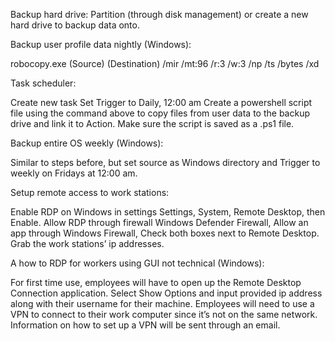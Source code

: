 Backup hard drive:
Partition (through disk management) or create a new hard drive to backup data onto.

Backup user profile data nightly (Windows):

robocopy.exe (Source) (Destination) /mir /mt:96 /r:3 /w:3 /np /ts /bytes /xd

Task scheduler:

Create new task
Set Trigger to Daily, 12:00 am
Create a powershell script file using the command above to copy files from user data to the backup drive and link it to Action. Make sure the script is saved as a .ps1 file.

Backup entire OS weekly (Windows):

Similar to steps before, but set source as Windows directory and Trigger to weekly on Fridays at 12:00 am.

Setup remote access to work stations:

Enable RDP on Windows in settings
Settings, System, Remote Desktop, then Enable.
Allow RDP through firewall
Windows Defender Firewall, Allow an app through Windows Firewall, Check both boxes next to Remote Desktop.
Grab the work stations’ ip addresses.

A how to RDP for workers using GUI not technical (Windows):

For first time use, employees will have to open up the Remote Desktop Connection application. Select Show Options and input provided ip address along with their username for their machine. Employees will need to use a VPN to connect to their work computer since it’s not on the same network. Information on how to set up a VPN will be sent through an email.
